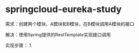 # springcloud-eureka-study

需求：创建两个模块，A模块和B模块，在B模块调用A模块的接口

解决：使用Spring提供的RestTemplate实现接口调用

实现步骤：
1.
